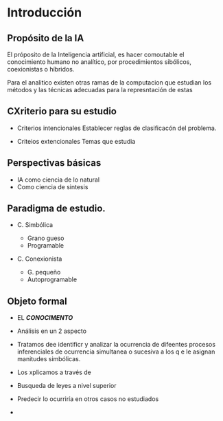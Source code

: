   
# Introducción

## Propósito de la IA
El próposito de la Inteligencia artificial, es hacer
comoutable el conocimiento humano no analítico, por
procedimientos sibólicos, coexionistas o híbridos.

Para el analitico existen otras ramas de la computacion
que estudian los métodos y las técnicas adecuadas para la represntación de estas


## CXriterio para su estudio

- Criterios intencionales
  Establecer reglas de clasificacón del problema.
  
- Criteios extencionales
  Temas que estudia
 
## Perspectivas básicas

- IA como ciencia de lo natural
- Como ciencia de sintesis


## Paradigma de estudio.

- C. Simbólica
  - Grano gueso
  - Programable

- C. Conexionista
  - G. pequeño
  - Autoprogramable

## Objeto formal

- EL ***CONOCIMENTO***
- Análisis en un 2 aspecto
- Tratamos dee identificr y analizar la ocurrencia de difeentes procesos inferenciales 
  de ocurrencia simultanea o sucesiva a los q e le asignan manitudes simbólicas.
 
 - Los xplicamos a través de 
  - Busqueda de leyes a nivel superior
  - Predecir lo ocurriría en otros casos no estudiados

-    



























  
  
  
  
  
  
